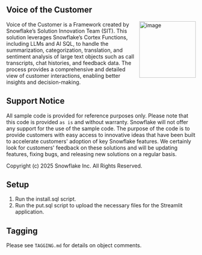 ## Voice of the Customer

<a href="https://emerging-solutions-toolbox.streamlit.app/">
    <img src="https://github.com/user-attachments/assets/aa206d11-1d86-4f32-8a6d-49fe9715b098" alt="image" width="150" align="right";">
</a>

Voice of the Customer is a Framework created by Snowflake’s Solution Innovation Team
(SIT). This solution leverages Snowflake’s Cortex Functions, including LLMs and AI SQL,
to handle the summarization, categorization, translation, and sentiment analysis of large
text objects such as call transcripts, chat histories, and feedback data. The process
provides a comprehensive and detailed view of customer interactions, enabling better
insights and decision-making.

## Support Notice

All sample code is provided for reference purposes only. Please note that this code is
provided `as is` and without warranty. Snowflake will not offer any support for the use
of the sample code. The purpose of the code is to provide customers with easy access to
innovative ideas that have been built to accelerate customers' adoption of key
Snowflake features. We certainly look for customers' feedback on these solutions and
will be updating features, fixing bugs, and releasing new solutions on a regular basis.

Copyright (c) 2025 Snowflake Inc. All Rights Reserved.

## Setup

1. Run the install.sql script.
2. Run the put.sql script to upload the necessary files for the Streamlit application.

## Tagging

Please see `TAGGING.md` for details on object comments.
